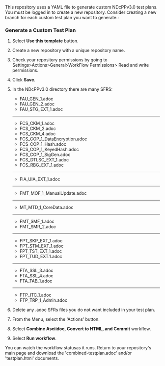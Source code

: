 This repository uses a YAML file to generate custom NDcPPv3.0 test plans. You must be logged in to create a new repository.
Consider creating a new branch for each custom test plan you want to generate.:

### Generate a Custom Test Plan

1. Select **Use this template** button. 
2. Create a new repository with a unique repository name.
2. Check your repository permissions by going to Settings>Actions>General>WorkFlow Permissions> Read and write permissions.
3. Click **Save**.
4. In the NDcPPv3.0 directory there are many SFRS:
    * FAU_GEN_1.adoc
    * FAU_GEN_2.adoc
    * FAU_STG_EXT_1.adoc
    
    ---

    * FCS_CKM_1.adoc
    * FCS_CKM_2.adoc
    * FCS_CKM_4.adoc
    * FCS_COP_1_DataEncryption.adoc
    * FCS_COP_1_Hash.adoc
    * FCS_COP_1_KeyedHash.adoc
    * FCS_COP_1_SigGen.adoc
    * FCS_DTLSC_EXT_1.adoc
    * FCS_RBG_EXT_1.adoc
    
    ---
    
    * FIA_UIA_EXT_1.adoc
    
    ---
    
    * FMT_MOF_1_ManualUpdate.adoc
    
    ---
    
    * MT_MTD_1_CoreData.adoc
    
    ---
    
    * FMT_SMF_1.adoc
    * FMT_SMR_2.adoc
    
    ---
    
    * FPT_SKP_EXT_1.adoc
    * FPT_STM_EXT_1.adoc
    * FPT_TST_EXT_1.adoc
    * FPT_TUD_EXT.1.adoc
    
    ---
    
    * FTA_SSL_3.adoc
    * FTA_SSL_4.adoc
    * FTA_TAB_1.adoc

    ---

    * FTP_ITC_1.adoc
    * FTP_TRP_1_Admin.adoc 
    
5. Delete any .adoc SFRs files you do not want included in your test plan.
6. From the Menu, select the 'Actions' button.
7. Select **Combine Asciidoc, Convert to HTML, and Commit** workflow.
7. Select **Run workflow**. 

You can watch the workflow statusas it runs. Return to your repository's main page and download the 'combined-testplan.adoc' and/or 'testplan.html' documents.
